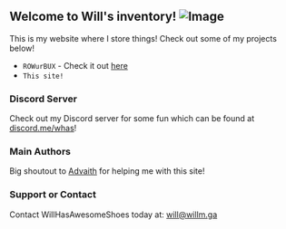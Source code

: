 ## Welcome to Will's inventory! ![Image](https://cdn.discordapp.com/attachments/385252858028621824/403722101661368324/UKTV_channel_W_logo.png)

This is my website where I store things! Check out some of my projects below!
- `ROWurBUX` - Check it out [here](http://rowurbux.weebly.com)
- `This site!`

### Discord Server
Check out my Discord server for some fun which can be found at [discord.me/whas](https://discord.me/whas)!

### Main Authors

Big shoutout to [Advaith](https://github.com/advaith1) for helping me with this site! 

###  Support or Contact

Contact WillHasAwesomeShoes today at: [will@willm.ga](mailto:will@willm.ga)
